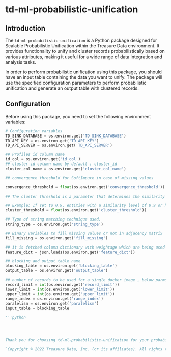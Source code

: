 # td-ml-probabilistic-unification

## Introduction

The `td-ml-probabilistic-unification` is a Python package designed for Scalable Probabilistic Unification within the Treasure Data environment. It provides functionality to unify and cluster records probabilistically based on various attributes, making it useful for a wide range of data integration and analysis tasks.

In order to perform probabilistic unification using this package, you should have an input table containing the data you want to unify. The package will use the specified configuration parameters to perform probabilistic unification and generate an output table with clustered records.

## Configuration
Before using this package, you need to set the following environment variables:

```python
# Configuration variables
TD_SINK_DATABASE = os.environ.get('TD_SINK_DATABASE')
TD_API_KEY = os.environ.get('TD_API_KEY')
TD_API_SERVER = os.environ.get('TD_API_SERVER')

## Profiles id column name
id_col = os.environ.get('id_col')
## cluster id column name by default : cluster_id
cluster_col_name = os.environ.get('cluster_col_name')

## convergence threshold for SoftImpute in case of missing values

convergence_threshold = float(os.environ.get('convergence_threshold'))

## The cluster threshold is a parameter that determines the similarity level required for two entities to be considered part of the same cluster. When performing hierarchical clustering, entities are merged into clusters based on their similarity. The cluster threshold sets a limit on how similar two entities must be to belong to the same cluster.

## Example: If set to 0.9, entities with a similarity level of 0.9 or higher will be grouped into the same cluster.
cluster_threshold = float(os.environ.get('cluster_threshold'))

## Type of string matching technique used.
string_type = os.environ.get('string_type')

## Binary variables to fill missing values or not in adjacency matrix
fill_missing = os.environ.get('fill_missing')

## it is fetched column dictionary with weightage which are being used in Unification
feature_dict = json.loads(os.environ.get('feature_dict'))

## blocking and output table name
blocking_table = os.environ.get('blocking_table')
output_table = os.environ.get('output_table')

## number of records to be used for a single docker image , below parms are being used for wf optimisation
record_limit = int(os.environ.get('record_limit'))
lower_limit = int(os.environ.get('lower_limit'))
upper_limit = int(os.environ.get('upper_limit'))
range_index = os.environ.get('range_index')
paralelism = os.environ.get('paralelism')
input_table = blocking_table

'''python




Thank you for choosing td-ml-probabilistic-unification for your probabilistic unification needs! 📊🚀

`Copyright © 2022 Treasure Data, Inc. (or its affiliates). All rights reserved`
